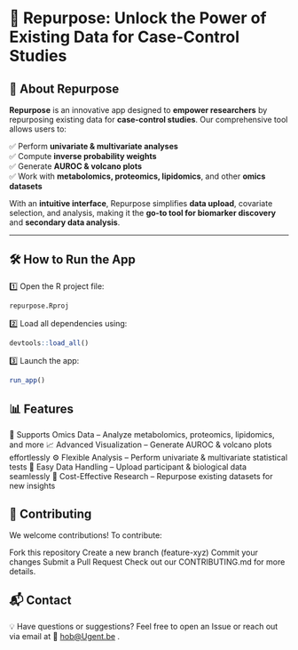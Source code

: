 # 🚀 Repurpose: Unlock the Power of Existing Data for Case-Control Studies

## 📌 About Repurpose  
**Repurpose** is an innovative app designed to **empower researchers** by repurposing existing data for **case-control studies**. Our comprehensive tool allows users to:  

✅ Perform **univariate & multivariate analyses**  
✅ Compute **inverse probability weights**  
✅ Generate **AUROC & volcano plots**  
✅ Work with **metabolomics, proteomics, lipidomics**, and other **omics datasets**  

With an **intuitive interface**, Repurpose simplifies **data upload**, covariate selection, and analysis, making it the **go-to tool for biomarker discovery** and **secondary data analysis**.

---

## 🛠️ How to Run the App  

1️⃣ Open the R project file:  
   ```bash
   repurpose.Rproj
  ````

2️⃣ Load all dependencies using:
```r
devtools::load_all()
```
3️⃣ Launch the app:
```r
run_app()
```

## 📊 Features
🔬 Supports Omics Data – Analyze metabolomics, proteomics, lipidomics, and more
📈 Advanced Visualization – Generate AUROC & volcano plots effortlessly
⚙️ Flexible Analysis – Perform univariate & multivariate statistical tests
📂 Easy Data Handling – Upload participant & biological data seamlessly
🚀 Cost-Effective Research – Repurpose existing datasets for new insights



## 🤝 Contributing
We welcome contributions! To contribute:

Fork this repository
Create a new branch (feature-xyz)
Commit your changes
Submit a Pull Request
Check out our CONTRIBUTING.md for more details.

## 📬 Contact
💡 Have questions or suggestions? Feel free to open an Issue or reach out via email at 📧 hob@Ugent.be .
